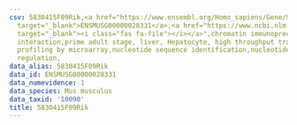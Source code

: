 ```yaml
---
csv: 5830415F09Rik,<a href="https://www.ensembl.org/Homo_sapiens/Gene/Summary?db=core;g=ENSMUSG00000028331"
  target="_blank">ENSMUSG00000028331</a>,<a href="https://www.ncbi.nlm.nih.gov/pubmed/23834426"
  target="_blank"><i class="fas fa-file"></i></a>",chromatin immunoprecipitation assay,direct
  interaction,prime adult stage, liver, Hepatocyte, high throughput transcription
  profiling by microarray,nucleotide sequence identification,nucleotide sequence identification,transcriptional
  regulation,
data_alias: 5830415F09Rik
data_id: ENSMUSG00000028331
data_numevidence: 1
data_species: Mus musculus
data_taxid: '10090'
title: 5830415F09Rik
---
```

